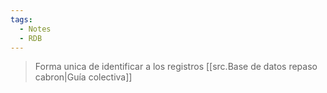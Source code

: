 ```yaml
---
tags:
  - Notes
  - RDB
---
```

>Forma unica de identificar a los registros
>[[src.Base de datos repaso cabron|Guía colectiva]]

